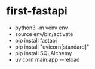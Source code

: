 # first-fastapi

- python3 -m venv env
- source env/bin/activate
- pip install fastapi
- pip install "uvicorn[standard]"
- pip install SQLAlchemy
- uvicorn main:app --reload
